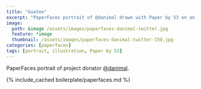 ```yaml
---
title: "Goatee"
excerpt: "PaperFaces portrait of @danimal drawn with Paper by 53 on an iPad."
image: 
  path: &image /assets/images/paperfaces-danimal-twitter.jpg 
  feature: *image
  thumbnail: /assets/images/paperfaces-danimal-twitter-150.jpg
categories: [paperfaces]
tags: [portrait, illustration, Paper by 53]
---
```


PaperFaces portrait of project donator [@danimal](https://twitter.com/danimal).

{% include_cached boilerplate/paperfaces.md %}
